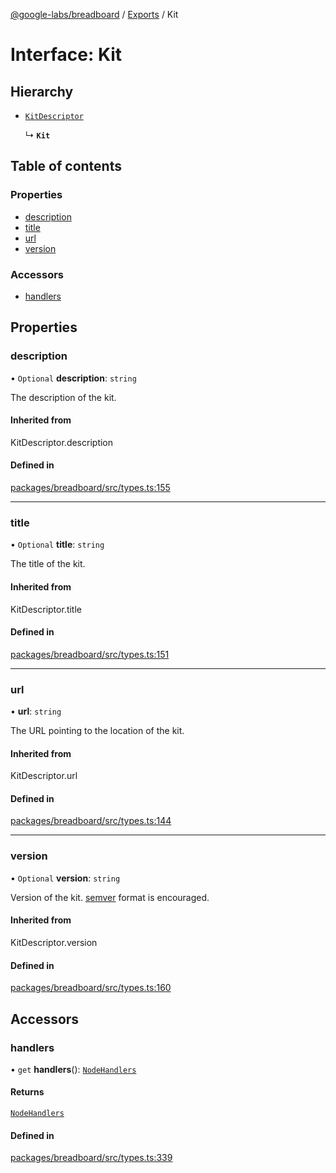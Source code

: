 [@google-labs/breadboard](../README.md) / [Exports](../modules.md) / Kit

# Interface: Kit

## Hierarchy

- [`KitDescriptor`](../modules.md#kitdescriptor)

  ↳ **`Kit`**

## Table of contents

### Properties

- [description](Kit.md#description)
- [title](Kit.md#title)
- [url](Kit.md#url)
- [version](Kit.md#version)

### Accessors

- [handlers](Kit.md#handlers)

## Properties

### description

• `Optional` **description**: `string`

The description of the kit.

#### Inherited from

KitDescriptor.description

#### Defined in

[packages/breadboard/src/types.ts:155](https://github.com/breadboard-ai/breadboard/blob/5005f139/packages/breadboard/src/types.ts#L155)

___

### title

• `Optional` **title**: `string`

The title of the kit.

#### Inherited from

KitDescriptor.title

#### Defined in

[packages/breadboard/src/types.ts:151](https://github.com/breadboard-ai/breadboard/blob/5005f139/packages/breadboard/src/types.ts#L151)

___

### url

• **url**: `string`

The URL pointing to the location of the kit.

#### Inherited from

KitDescriptor.url

#### Defined in

[packages/breadboard/src/types.ts:144](https://github.com/breadboard-ai/breadboard/blob/5005f139/packages/breadboard/src/types.ts#L144)

___

### version

• `Optional` **version**: `string`

Version of the kit.
[semver](https://semver.org/) format is encouraged.

#### Inherited from

KitDescriptor.version

#### Defined in

[packages/breadboard/src/types.ts:160](https://github.com/breadboard-ai/breadboard/blob/5005f139/packages/breadboard/src/types.ts#L160)

## Accessors

### handlers

• `get` **handlers**(): [`NodeHandlers`](../modules.md#nodehandlers)

#### Returns

[`NodeHandlers`](../modules.md#nodehandlers)

#### Defined in

[packages/breadboard/src/types.ts:339](https://github.com/breadboard-ai/breadboard/blob/5005f139/packages/breadboard/src/types.ts#L339)
